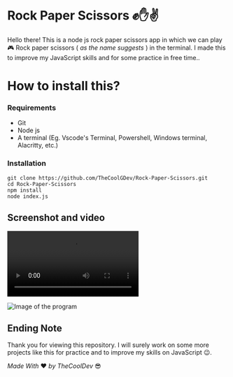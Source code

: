 # Rock Paper Scissors ✊✋✌️ 
Hello there! This is a node js rock paper scissors app in which we can play 🎮 Rock paper scissors ( *as the name suggests* ) in the terminal. I made this to improve my JavaScript skills and for some practice in free time.. 


# How to install this?

### Requirements
- Git
- Node js
- A terminal (Eg. Vscode's Terminal, Powershell, Windows terminal, Alacritty, etc.)

### Installation
```
git clone https://github.com/TheCoolGDev/Rock-Paper-Scissors.git
cd Rock-Paper-Scissors
npm install
node index.js
```

## Screenshot and video


![Video of the program](https://user-images.githubusercontent.com/76424367/147486733-b360c5b0-2b01-4764-a4ff-42cc06dcd5d4.mp4)

![Image of the program](https://i.imgur.com/j4cN1Ou.png)

## Ending Note

Thank you for viewing this repository. I will surely work on some more projects like this for practice and to improve my skills on JavaScript 😉.

_Made_  _With_   ❤️ *by* *TheCoolDev* 😎
